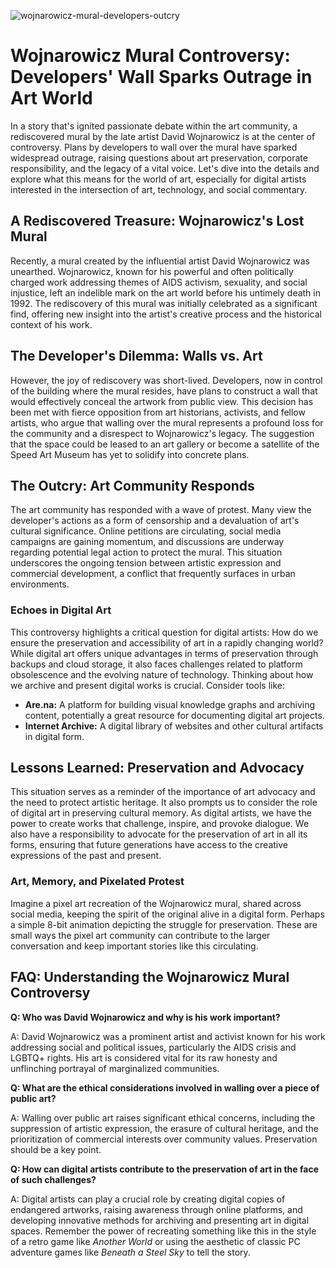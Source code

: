 ![wojnarowicz-mural-developers-outcry](https://images.pexels.com/photos/12635001/pexels-photo-12635001.jpeg?auto=compress&cs=tinysrgb&fit=crop&h=627&w=1200)

# Wojnarowicz Mural Controversy: Developers' Wall Sparks Outrage in Art World

In a story that's ignited passionate debate within the art community, a rediscovered mural by the late artist David Wojnarowicz is at the center of controversy. Plans by developers to wall over the mural have sparked widespread outrage, raising questions about art preservation, corporate responsibility, and the legacy of a vital voice. Let's dive into the details and explore what this means for the world of art, especially for digital artists interested in the intersection of art, technology, and social commentary.

## A Rediscovered Treasure: Wojnarowicz's Lost Mural

Recently, a mural created by the influential artist David Wojnarowicz was unearthed. Wojnarowicz, known for his powerful and often politically charged work addressing themes of AIDS activism, sexuality, and social injustice, left an indelible mark on the art world before his untimely death in 1992. The rediscovery of this mural was initially celebrated as a significant find, offering new insight into the artist's creative process and the historical context of his work.

## The Developer's Dilemma: Walls vs. Art

However, the joy of rediscovery was short-lived. Developers, now in control of the building where the mural resides, have plans to construct a wall that would effectively conceal the artwork from public view. This decision has been met with fierce opposition from art historians, activists, and fellow artists, who argue that walling over the mural represents a profound loss for the community and a disrespect to Wojnarowicz's legacy. The suggestion that the space could be leased to an art gallery or become a satellite of the Speed Art Museum has yet to solidify into concrete plans.

## The Outcry: Art Community Responds

The art community has responded with a wave of protest. Many view the developer's actions as a form of censorship and a devaluation of art's cultural significance. Online petitions are circulating, social media campaigns are gaining momentum, and discussions are underway regarding potential legal action to protect the mural. This situation underscores the ongoing tension between artistic expression and commercial development, a conflict that frequently surfaces in urban environments.

### Echoes in Digital Art

This controversy highlights a critical question for digital artists: How do we ensure the preservation and accessibility of art in a rapidly changing world? While digital art offers unique advantages in terms of preservation through backups and cloud storage, it also faces challenges related to platform obsolescence and the evolving nature of technology. Thinking about how we archive and present digital works is crucial. Consider tools like: 

*   **Are.na:** A platform for building visual knowledge graphs and archiving content, potentially a great resource for documenting digital art projects.
*   **Internet Archive:** A digital library of websites and other cultural artifacts in digital form.

## Lessons Learned: Preservation and Advocacy

This situation serves as a reminder of the importance of art advocacy and the need to protect artistic heritage. It also prompts us to consider the role of digital art in preserving cultural memory. As digital artists, we have the power to create works that challenge, inspire, and provoke dialogue. We also have a responsibility to advocate for the preservation of art in all its forms, ensuring that future generations have access to the creative expressions of the past and present.

### Art, Memory, and Pixelated Protest

Imagine a pixel art recreation of the Wojnarowicz mural, shared across social media, keeping the spirit of the original alive in a digital form. Perhaps a simple 8-bit animation depicting the struggle for preservation. These are small ways the pixel art community can contribute to the larger conversation and keep important stories like this circulating.

## FAQ: Understanding the Wojnarowicz Mural Controversy

**Q: Who was David Wojnarowicz and why is his work important?**

A: David Wojnarowicz was a prominent artist and activist known for his work addressing social and political issues, particularly the AIDS crisis and LGBTQ+ rights. His art is considered vital for its raw honesty and unflinching portrayal of marginalized communities.

**Q: What are the ethical considerations involved in walling over a piece of public art?**

A: Walling over public art raises significant ethical concerns, including the suppression of artistic expression, the erasure of cultural heritage, and the prioritization of commercial interests over community values. Preservation should be a key point.

**Q: How can digital artists contribute to the preservation of art in the face of such challenges?**

A: Digital artists can play a crucial role by creating digital copies of endangered artworks, raising awareness through online platforms, and developing innovative methods for archiving and presenting art in digital spaces. Remember the power of recreating something like this in the style of a retro game like *Another World* or using the aesthetic of classic PC adventure games like *Beneath a Steel Sky* to tell the story.
